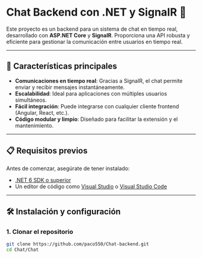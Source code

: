 # Chat Backend con .NET y SignalR 💬

Este proyecto es un backend para un sistema de chat en tiempo real, desarrollado con **ASP.NET Core** y **SignalR**. Proporciona una API robusta y eficiente para gestionar la comunicación entre usuarios en tiempo real.

---

## 🚀 Características principales

- **Comunicaciones en tiempo real**: Gracias a SignalR, el chat permite enviar y recibir mensajes instantáneamente.
- **Escalabilidad**: Ideal para aplicaciones con múltiples usuarios simultáneos.
- **Fácil integración**: Puede integrarse con cualquier cliente frontend (Angular, React, etc.).
- **Código modular y limpio**: Diseñado para facilitar la extensión y el mantenimiento.

---

## 📋 Requisitos previos

Antes de comenzar, asegúrate de tener instalado:

- [.NET 6 SDK o superior](https://dotnet.microsoft.com/download)
- Un editor de código como [Visual Studio](https://visualstudio.microsoft.com/) o [Visual Studio Code](https://code.visualstudio.com/)

---

## 🛠️ Instalación y configuración

### 1. Clonar el repositorio

```bash
git clone https://github.com/paco550/Chat-backend.git
cd Chat/Chat
```
